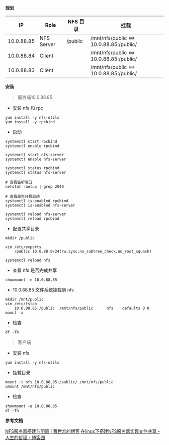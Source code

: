 **规划**

| IP         | Role       | NFS 目录  | 挂载                                      |
| ---------- | ---------- | ------- | --------------------------------------- |
| 10.0.88.85 | NFS Server | /public | /mnt/nfs/public <=> 10.0.88.85:/public/ |
| 10.0.88.84 | Client     |         | /mnt/nfs/public <=> 10.0.88.85:/public/ |
| 10.0.88.83 | Client     |         | /mnt/nfs/public <=> 10.0.88.85:/public/ |

**安装**

>服务端10.0.88.85

- 安装 nfs 和 rpc 

```
yum install -y nfs-utils
yum install -y rpcbind 
```

- 启动 

```
systemctl start rpcbind
systemctl enable rpcbind

systemctl start nfs-server
systemctl enable nfs-server

systemctl status rpcbind 
systemctl status nfs-server 

# 查看监听端口
netstat -antup | grep 2049

# 查看是否开机启动
systemctl is-enabled rpcbind 
systemctl is-enabled nfs-server 

systemctl reload nfs-server
systemctl reload rpcbind 
```

- 配置共享目录

```
mkdir /public 

vim /etc/exports 
 	/public 10.0.88.0/24(rw,sync,no_subtree_check,no_root_squash)

systemctl reload nfs
```

- 查看 nfs 是否完成共享 

```
showmount -e 10.0.88.85
```

- 10.0.88.85 文件系统挂载到 nfs 

```
mkdir /mnt/public
vim /etc/fstab
	10.0.88.85:/public  /mnt/nfs/public      nfs    defaults 0 0
mount -a
```

- 检查 

```
df -Th
```

> 客户端

- 安装 nfs 

```
yum install -y nfs-utils
```

- 挂载目录 

```
mount -t nfs 10.0.88.85:/public/ /mnt/nfs/public 
umount /mnt/nfs/public
```

- 检查 

```
showmount -e 10.0.88.85
df -Th
```


**参考文档**

[NFS服务器搭建与配置 | 曹世宏的博客](https://cshihong.github.io/2018/10/16/NFS%E6%9C%8D%E5%8A%A1%E5%99%A8%E6%90%AD%E5%BB%BA%E4%B8%8E%E9%85%8D%E7%BD%AE/)
[在linux下搭建NFS服务器实现文件共享 - 人生的哲理 - 博客园](https://www.cnblogs.com/renshengdezheli/p/14172005.html)